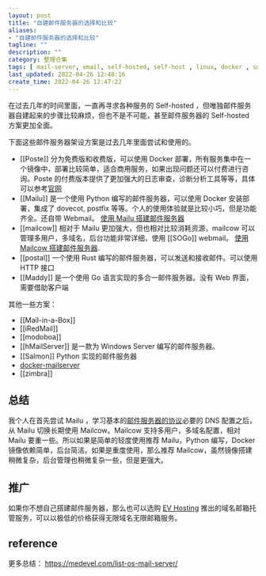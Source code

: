 ```yaml
---
layout: post
title: "自建邮件服务器的选择和比较"
aliases: 
- "自建邮件服务器的选择和比较"
tagline: ""
description: ""
category: 整理合集
tags: [ mail-server, email, self-hosted, self-host , linux, docker , smtp,  ]
last_updated: 2022-04-26 12:48:16
create_time: 2022-04-26 12:47:22
---
```


在过去几年的时间里面，一直再寻求各种服务的 Self-hosted ，但唯独邮件服务器自建起来的步骤比较麻烦，但也不是不可能，甚至邮件服务器的 Self-hosted 方案更加全面。

下面这些邮件服务器架设方案是过去几年里面尝试和使用的。

- [[Poste]] 分为免费版和收费版，可以使用 Docker 部署，所有服务集中在一个镜像中，部署比较简单，适合商用服务，如果出现问题还可以付费进行咨询。Poste 的付费版本提供了更加强大的日志审查，诊断分析工具等等，具体可以参考[官网](https://poste.io/order)
- [[Mailu]] 是一个使用 Python 编写的邮件服务器，可以使用 Docker 安装部署，集成了 dovecot, postfix 等等。个人的使用体验就是比较小巧，但是功能齐全。还自带 Webmail。 [使用 Mailu 搭建邮件服务器](/post/2021/07/email-server-mailu.html)
- [[mailcow]] 相对于 Mailu 更加强大，但也相对比较消耗资源，mailcow 可以管理多用户，多域名，后台功能非常详细，使用 [[SOGo]] webmail。 [使用 Mailcow 搭建邮件服务器](/post/2022/04/mailcow-email-server.html).
- [[postal]] 一个使用 Rust 编写的邮件服务器，可以发送和接收邮件。可以使用 HTTP 接口
- [[Maddy]] 是一个使用 Go 语言实现的多合一邮件服务器。没有 Web 界面，需要借助客户端

其他一些方案：

- [[Mail-in-a-Box]]
- [[iRedMail]]
- [[modoboa]]
- [[hMailServer]] 是一款为 Windows Server 编写的邮件服务器。
- [[Salmon]] Python 实现的邮件服务器
- [docker-mailserver](https://github.com/docker-mailserver/docker-mailserver)
- [[zimbra]]

## 总结

我个人在首先尝试 Mailu ，学习基本的[邮件服务器的协议](/post/2018/09/mail-server.html)必要的 DNS 配置之后，从 Mailu 切换长期使用 Mailcow。Mailcow 支持多用户，多域名配置，相对 Mailu 要重一些。所以如果是简单的轻度使用推荐 Mailu，Python 编写，Docker 镜像依赖简单，后台简洁。如果是重度使用，那么推荐 Mailcow，虽然镜像搭建稍微复杂，后台管理也稍微复杂一些，但是更强大。

## 推广

如果你不想自己搭建邮件服务器，那么也可以选购 [EV Hosting](https://client.einverne.info) 推出的域名邮箱托管服务，可以以极低的价格获得无限域名无限邮箱服务。

## reference

更多总结： <https://medevel.com/list-os-mail-server/>
